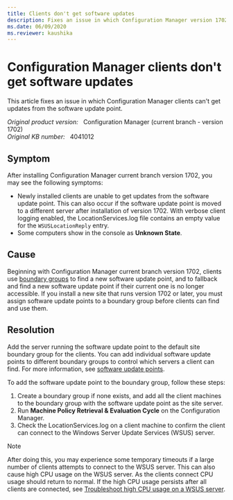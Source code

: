```yaml
---
title: Clients don't get software updates
description: Fixes an issue in which Configuration Manager version 1702 clients can't get updates from the software update point.
ms.date: 06/09/2020
ms.reviewer: kaushika
---
```

# Configuration Manager clients don't get software updates

This article fixes an issue in which Configuration Manager clients can't get updates from the software update point.

_Original product version:_ &nbsp; Configuration Manager (current branch - version 1702)  
_Original KB number:_ &nbsp; 4041012

## Symptom

After installing Configuration Manager current branch version 1702, you may see the following symptoms:

- Newly installed clients are unable to get updates from the software update point. This can also occur if the software update point is moved to a different server after installation of version 1702. With verbose client logging enabled, the LocationServices.log file contains an empty value for the `WSUSLocationReply` entry.
- Some computers show in the console as **Unknown State**.

## Cause

Beginning with Configuration Manager current branch version 1702, clients use [boundary groups](/mem/configmgr/core/servers/deploy/configure/boundary-groups) to find a new software update point, and to fallback and find a new software update point if their current one is no longer accessible. If you install a new site that runs version 1702 or later, you must assign software update points to a boundary group before clients can find and use them.

## Resolution

Add the server running the software update point to the default site boundary group for the clients. You can add individual software update points to different boundary groups to control which servers a client can find. For more information, see [software update points](/mem/configmgr/core/servers/deploy/configure/boundary-groups#software-update-points).

To add the software update point to the boundary group, follow these steps:

1. Create a boundary group if none exists, and add all the client machines to the boundary group with the software update point as the site server.
2. Run **Machine Policy Retrieval & Evaluation Cycle** on the Configuration Manager.
3. Check the LocationServices.log on a client machine to confirm the client can connect to the Windows Server Update Services (WSUS) server.

> [!NOTE]
> After doing this, you may experience some temporary timeouts if a large number of clients attempts to connect to the WSUS server. This can also cause high CPU usage on the WSUS server. As the clients connect CPU usage should return to normal. If the high CPU usage persists after all clients are connected, see [Troubleshoot high CPU usage on a WSUS server](troubleshoot-wsus-server-high-cpu-usage.md).

